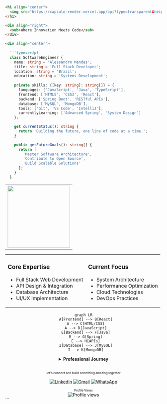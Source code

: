 ```markdown
<h1 align="center">
  <img src="https://capsule-render.vercel.app/api?type=transparent&height=100&text=Alessandro%20Mendes&fontSize=40&animation=fadeIn&fontColor=6495ED&desc=Crafting%20Digital%20Solutions&descSize=15&descAlignY=75"/>
</h1>

<div align="right">
  <sub>Where Innovation Meets Code</sub>
</div>

<div align="center">
  
  ```typescript
  class SoftwareEngineer {
    name: string = 'Alessandro Mendes';
    title: string = 'Full Stack Developer';
    location: string = 'Brazil';
    education: string = 'Systems Development';
    
    private skills: {[key: string]: string[]} = {
      languages: ['JavaScript', 'Java', 'TypeScript'],
      frontend: ['HTML5', 'CSS3', 'React'],
      backend: ['Spring Boot', 'RESTful APIs'],
      database: ['MySQL', 'MongoDB'],
      tools: ['Git', 'VS Code', 'IntelliJ'],
      currentlyLearning: ['Advanced Spring', 'System Design']
    };

    get currentStatus(): string {
      return 'Building the future, one line of code at a time.';
    }

    public getFutureGoals(): string[] {
      return [
        'Master Software Architecture',
        'Contribute to Open Source',
        'Build Scalable Solutions'
      ];
    }
  }
  ```

</div>

<div align="center">
  <table>
    <tr>
      <td style="text-align: center;">
        <img height="200em" src="https://streak-stats.demolab.com?user=AlessandroMendesS&theme=transparent&hide_border=true&mode=weekly&disable_animations=true&currStreakNum=6495ED&sideNums=6495ED&dates=979797&fire=6495ED&ring=6495ED&currStreakLabel=6495ED&sideLabels=6495ED" />
      </td>
    </tr>
  </table>
</div>

<table align="center">
  <tr>
    <td>
      <h3>Core Expertise</h3>
      <ul>
        <li>Full Stack Web Development</li>
        <li>API Design & Integration</li>
        <li>Database Architecture</li>
        <li>UI/UX Implementation</li>
      </ul>
    </td>
    <td>
      <h3>Current Focus</h3>
      <ul>
        <li>System Architecture</li>
        <li>Performance Optimization</li>
        <li>Cloud Technologies</li>
        <li>DevOps Practices</li>
      </ul>
    </td>
  </tr>
</table>

<div align="center">

  ```mermaid
  graph LR
    A[Frontend] --> B[React]
    A --> C[HTML/CSS]
    A --> D[JavaScript]
    E[Backend] --> F[Java]
    E --> G[Spring]
    E --> H[APIs]
    I[Database] --> J[MySQL]
    I --> K[MongoDB]
  ```

</div>

<details align="center">
  <summary><b>Professional Journey</b></summary>
  <br>
  
  > "Every commit is a step forward in the journey of continuous improvement."
  
  - 🎯 **Goal**: Becoming a distinguished Full Stack Developer
  - 📚 **Learning**: Constantly expanding knowledge in modern technologies
  - 🔧 **Building**: Creating efficient and scalable solutions
  - 🌱 **Growing**: Embracing new challenges and opportunities
</details>

<div align="center">
  <br>
  <p><sub><sup>Let's connect and build something amazing together:</sup></sub></p>
  
  [![LinkedIn](https://img.shields.io/badge/-Alessandro_Mendes-0077B5?style=flat-square&logo=Linkedin&logoColor=white&link=https://www.linkedin.com/in/alessandro-mendes-925621311/)](https://www.linkedin.com/in/alessandro-mendes-925621311/)
  [![Gmail](https://img.shields.io/badge/-alessandro.mendes123z@gmail-D14836?style=flat-square&logo=Gmail&logoColor=white&link=mailto:alessandro.mendes123z@gmail.com)](mailto:alessandro.mendes123z@gmail.com)
  [![WhatsApp](https://img.shields.io/badge/-WhatsApp-25D366?style=flat-square&logo=whatsapp&logoColor=white&link=https://wa.me/5519992874556)](https://wa.me/5519992874556)
</div>

<div align="center">
  <sub><sup>Profile Views</sup></sub><br>
  <img src="https://komarev.com/ghpvc/?username=AlessandroMendesS&label=Profile%20views&color=6495ED&style=flat" alt="Profile views"/>
</div>
```
